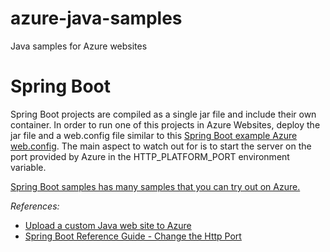 azure-java-samples
==================

Java samples for Azure websites

# Spring Boot

Spring Boot projects are compiled as a single jar file and include their own container. In order to run one of this projects in Azure Websites, deploy the jar file and a web.config file similar to this [Spring Boot example Azure web.config](https://github.com/chanezon/azure-java-samples/blob/master/spring-boot/web.config).
The main aspect to watch out for is to start the server on the port provided by Azure in the HTTP_PLATFORM_PORT environment variable.

[Spring Boot samples has many samples that you can try out on Azure.](https://github.com/spring-projects/spring-boot/tree/master/spring-boot-samples)

*References:*
* [Upload a custom Java web site to Azure](https://azure.microsoft.com/documentation/articles/web-sites-java-custom-upload/?WT.mc_id=opensource-0000-pachanez)
* [Spring Boot Reference Guide - Change the Http Port](http://docs.spring.io/spring-boot/docs/current-SNAPSHOT/reference/htmlsingle/#howto-change-the-http-port)
